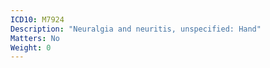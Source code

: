```yaml
---
ICD10: M7924
Description: "Neuralgia and neuritis, unspecified: Hand"
Matters: No
Weight: 0
---
```


